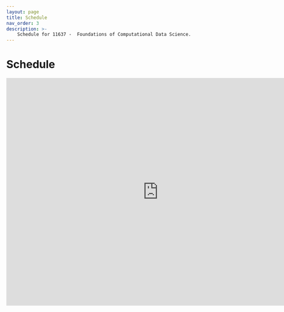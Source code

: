 ```yaml
---
layout: page
title: Schedule
nav_order: 3
description: >-
    Schedule for 11637 -  Foundations of Computational Data Science.
---
```


# Schedule

<iframe src="https://calendar.google.com/calendar/embed?height=600&wkst=1&bgcolor=%23ffffff&ctz=America%2FNew_York&mode=MONTH&showTitle=0&showNav=1&showDate=1&showPrint=0&showTabs=0&showCalendars=0&src=Y19ydG9obGYxY2FwdTA1Ym40NXJhcHV0b2x0c0Bncm91cC5jYWxlbmRhci5nb29nbGUuY29t&color=%23c2764f" style="border-width:0" width="800" height="600" frameborder="0" scrolling="no"></iframe>